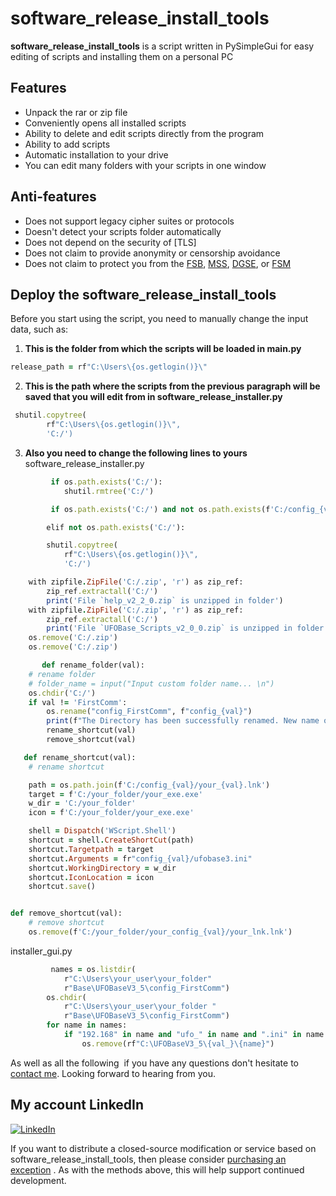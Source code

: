 # software_release_install_tools

**software_release_install_tools** is a script written in PySimpleGui for easy editing of scripts and installing them on a personal PC

## Features

* Unpack the rar or zip file
* Conveniently opens all installed scripts
* Ability to delete and edit scripts directly from the program
* Ability to add scripts
* Automatic installation to your drive
* You can edit many folders with your scripts in one window

## Anti-features

* Does not support legacy cipher suites or protocols
* Doesn't detect your scripts folder automatically
* Does not depend on the security of [TLS]
* Does not claim to provide anonymity or censorship avoidance
* Does not claim to protect you from the [FSB](https://en.wikipedia.org/wiki/Federal_Security_Service), [MSS](https://en.wikipedia.org/wiki/Ministry_of_State_Security_(China)), [DGSE](https://en.wikipedia.org/wiki/Directorate-General_for_External_Security), or [FSM](https://en.wikipedia.org/wiki/Flying_Spaghetti_Monster)

## Deploy the software_release_install_tools

Before you start using the script, you need to manually change the input data, such as:
1. **This is the folder from which the scripts will be loaded in __main__.py**
```ruby
release_path = rf"C:\Users\{os.getlogin()}\"
```
2. **This is the path where the scripts from the previous paragraph will be saved that you will edit from in software_release_installer.py**
```ruby
 shutil.copytree(
        rf"C:\Users\{os.getlogin()}\",
        'C:/')
```
3. **Also you need to change the following lines to yours**
software_release_installer.py
```ruby
         if os.path.exists('C:/'):
            shutil.rmtree('C:/')
```
```ruby
         if os.path.exists('C:/') and not os.path.exists(f'C:/config_{val}'):
```
```ruby
        elif not os.path.exists('C:/'):
```
```ruby
        shutil.copytree(
            rf"C:\Users\{os.getlogin()}\",
            'C:/')
```
```ruby
    with zipfile.ZipFile('C:/.zip', 'r') as zip_ref:
        zip_ref.extractall('C:/')
        print('File `help_v2_2_0.zip` is unzipped in folder')
    with zipfile.ZipFile('C:/.zip', 'r') as zip_ref:
        zip_ref.extractall('C:/')
        print('File `UFOBase_Scripts_v2_0_0.zip` is unzipped in folder')
    os.remove('C:/.zip')
    os.remove('C:/.zip')
```
```ruby
       def rename_folder(val):
    # rename folder
    # folder_name = input("Input custom folder name... \n")
    os.chdir('C:/')
    if val != 'FirstComm':
        os.rename("config_FirstComm", f"config_{val}")
        print(f"The Directory has been successfully renamed. New name of folder is '{val}'!")
        rename_shortcut(val)
        remove_shortcut(val)
```
```ruby
   def rename_shortcut(val):
    # rename shortcut

    path = os.path.join(f'C:/config_{val}/your_{val}.lnk')
    target = f'C:/your_folder/your_exe.exe'
    w_dir = 'C:/your_folder'
    icon = f'C:/your_folder/your_exe.exe'

    shell = Dispatch('WScript.Shell')
    shortcut = shell.CreateShortCut(path)
    shortcut.Targetpath = target
    shortcut.Arguments = fr"config_{val}/ufobase3.ini"
    shortcut.WorkingDirectory = w_dir
    shortcut.IconLocation = icon
    shortcut.save()


def remove_shortcut(val):
    # remove shortcut
    os.remove(f'C:/your_folder/your_config_{val}/your_lnk.lnk')
```

installer_gui.py
```ruby
         names = os.listdir(
            r"C:\Users\your_user\your_folder"
            r"Base\UFOBaseV3_5\config_FirstComm")
        os.chdir(
            r"C:\Users\your_user\your_folder "
            r"Base\UFOBaseV3_5\config_FirstComm")
        for name in names:
            if "192.168" in name and "ufo_" in name and ".ini" in name or "VGPS" in name:
                os.remove(rf"C:\UFOBaseV3_5\{val_}\{name}")

```
As well as all the following
![]()
if you have any questions don't hesitate to <a href="mailto:holy.mail.100@gmail.com">contact me</a>. Looking forward to hearing from you. 

## My account LinkedIn
[![LinkedIn](https://img.shields.io/badge/LinkedIn-0077B5?style=for-the-badge&logo=linkedin&logoColor=white)](https://www.linkedin.com/in/nazar-arshinskiy/)

If you want to distribute a closed-source modification or service based on software_release_install_tools, then please consider <a href="mailto:holy.mail.100@gmail.com">purchasing an exception</a> . As with the methods above, this will help support continued development.

